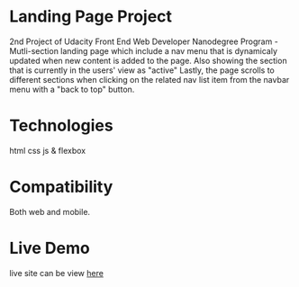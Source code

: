 <h1>Landing Page Project</h1>

<p>2nd Project of Udacity Front End Web Developer Nanodegree Program - Mutli-section landing page which include a nav menu that is dynamicaly updated when new content is added to the page. Also showing the section that is currently in the users' view as "active" Lastly, the page scrolls to different sections when clicking on the related nav list item from the navbar menu with a "back to top" button.</p>

<h1>Technologies</h1>
<p>html css js & flexbox</p>

<h1>Compatibility</h1>
<p>Both web and mobile.</p>

<h1>Live Demo</h1>
<p>live site can be view <a href="https://gbliss00.github.io/Landing-Page/" target="_blank">here</a></p>
